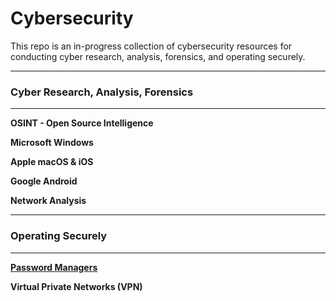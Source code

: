 # Cybersecurity

This repo is an in-progress collection of cybersecurity resources for conducting cyber research, analysis, forensics, and operating securely.

---
### Cyber Research, Analysis, Forensics
---

**OSINT - Open Source Intelligence**

**Microsoft Windows**

**Apple macOS & iOS**

**Google Android**

**Network Analysis**


---
### Operating Securely
---

[**Password Managers**](./Resources/PasswordManagers.md)

**Virtual Private Networks (VPN)**

